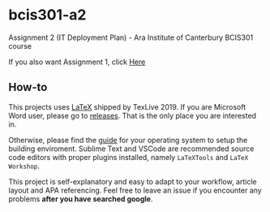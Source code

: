 # bcis301-a2
Assignment 2 (IT Deployment Plan) - Ara Institute of Canterbury BCIS301 course 

If you also want Assignment 1, click [Here](https://github.com/shukebeta/bcis301-a1) 

## How-to
This projects uses [LaTeX](https://en.wikipedia.org/wiki/LaTeX) shipped by TexLive 2019. If you are Microsoft Word user, please go to [releases](https://github.com/shukebeta/bcis301-a1/releases). That is the only place you are interested in.

Otherwise, please find the [guide](https://www.tug.org/texlive/) for your operating system to setup the building enviroment. Sublime Text and VSCode are recommended source code editors with proper plugins installed, namely `LaTeXTools` and `LaTeX Workshop`.

This project is self-explanatory and easy to adapt to your workflow, article layout and APA referencing. Feel free to leave an issue if you encounter any problems **after you have searched google**.
